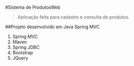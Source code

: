 #Sistema de ProdutosWeb
> Aplicação feita para cadastro e consulta de produtos.

##Projeto desenvolvido em Java Spring MVC
1. Spring MVC
2. Maven
3. Spring JDBC
4. Bootstrap
5. JQuery
